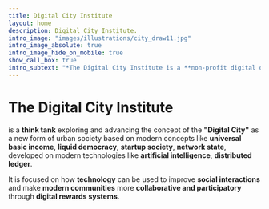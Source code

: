 ```yaml
---
title: Digital City Institute
layout: home
description: Digital City Institute.
intro_image: "images/illustrations/city_draw11.jpg"
intro_image_absolute: true
intro_image_hide_on_mobile: true
show_call_box: true
intro_subtext: "*The Digital City Institute is a **non-profit digital organization** that aims to **promote the development of digital cities** and to **support the creation of a digital society**."
---
```


# The Digital City Institute

is a **think tank** exploring and advancing the concept of the **"Digital City"** as a new form of urban society based on modern concepts like **universal basic income**, **liquid democracy**, **startup society**, **network state**, developed on modern technologies like **artificial intelligence**, **distributed ledger**.

It is focused on how **technology** can be used to improve **social interactions** and make **modern communities** more **collaborative and participatory** through **digital rewards systems**.

